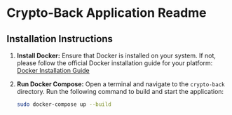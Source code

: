 # Crypto-Back Application Readme

## Installation Instructions

1. **Install Docker:**
   Ensure that Docker is installed on your system. If not, please follow the official Docker installation guide for your platform: [Docker Installation Guide](https://docs.docker.com/get-docker/)

2. **Run Docker Compose:**
   Open a terminal and navigate to the `crypto-back` directory. Run the following command to build and start the application:

   ```bash
   sudo docker-compose up --build
  
